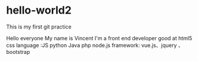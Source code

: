 # hello-world2
This is my first git practice 

Hello everyone My name is Vincent
I'm a front end developer 
good at html5 css 
language :JS python Java php node.js
framework: vue.js、jquery 、 bootstrap 
